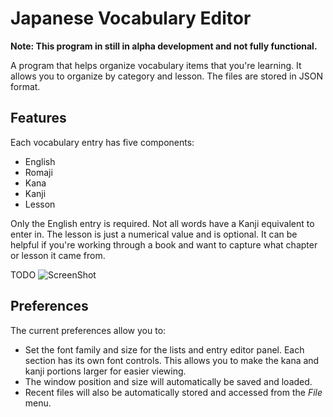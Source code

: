 # Japanese Vocabulary Editor

**Note: This program in still in alpha development and not fully functional.**

A program that helps organize vocabulary items that you're learning. It allows you to organize by category and lesson. The files are stored in JSON format.

## Features

Each vocabulary entry has five components:

* English
* Romaji
* Kana
* Kanji
* Lesson

Only the English entry is required. Not all words have a Kanji equivalent to enter in. The lesson is just a numerical value and is optional. It can be helpful if you're working through a book and want to capture what chapter or lesson it came from.

TODO ![ScreenShot](screenshot.jpg)

## Preferences

The current preferences allow you to:

* Set the font family and size for the lists and entry editor panel. Each section has its own font controls. This allows you to make the kana and kanji portions larger for easier viewing.
* The window position and size will automatically be saved and loaded.
* Recent files will also be automatically stored and accessed from the _File_ menu.
